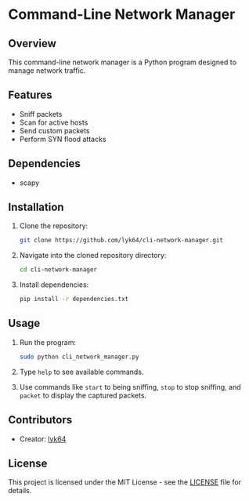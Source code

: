 # Command-Line Network Manager

## Overview
This command-line network manager is a Python program designed to manage network traffic.

## Features
- Sniff packets
- Scan for active hosts
- Send custom packets
- Perform SYN flood attacks

## Dependencies
- scapy

## Installation
1. Clone the repository:

    ```bash
    git clone https://github.com/lyk64/cli-network-manager.git
    ```

2. Navigate into the cloned repository directory:

    ```bash
    cd cli-network-manager
    ```

3. Install dependencies:

    ```bash
    pip install -r dependencies.txt
    ```

## Usage
1. Run the program:

    ```bash
    sudo python cli_network_manager.py
    ```

2. Type `help` to see available commands.

3. Use commands like `start` to being sniffing, `stop` to stop sniffing, and `packet` to display the captured packets.


## Contributors
- Creator: [lyk64](https://github.com/lyk64)

## License
This project is licensed under the MIT License - see the [LICENSE](LICENSE) file for details.
